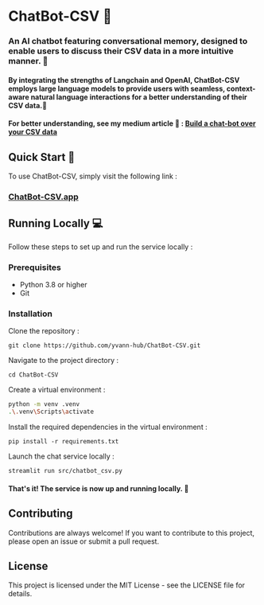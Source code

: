 # ChatBot-CSV 🤖

### An AI chatbot featuring conversational memory, designed to enable users to discuss their CSV data in a more intuitive manner. 📄
#### By integrating the strengths of Langchain and OpenAI, ChatBot-CSV employs large language models to provide users with seamless, context-aware natural language interactions for a better understanding of their CSV data.🧠
#### For better understanding, see my medium article 🖖 : [Build a chat-bot over your CSV data](https://medium.com/@yvann-ba/build-a-chatbot-on-your-csv-data-with-langchain-and-openai-ed121f85f0cd)
## Quick Start 🚀
To use ChatBot-CSV, simply visit the following link :

### [ChatBot-CSV.app](https://chatbot-csv-ai.herokuapp.com/)

## Running Locally 💻
Follow these steps to set up and run the service locally :

### Prerequisites
- Python 3.8 or higher
- Git

### Installation
Clone the repository :

`git clone https://github.com/yvann-hub/ChatBot-CSV.git`


Navigate to the project directory :

`cd ChatBot-CSV`


Create a virtual environment :
```bash
python -m venv .venv
.\.venv\Scripts\activate
```

Install the required dependencies in the virtual environment :

`pip install -r requirements.txt`


Launch the chat service locally :

`streamlit run src/chatbot_csv.py`

#### That's it! The service is now up and running locally. 🤗

## Contributing
Contributions are always welcome! If you want to contribute to this project, please open an issue or submit a pull request.

## License
This project is licensed under the MIT License - see the LICENSE file for details.
